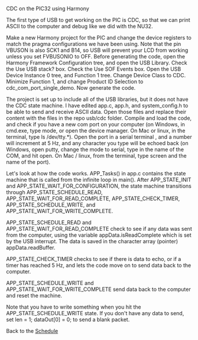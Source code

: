 CDC on the PIC32 using Harmony

The first type of USB to get working on the PIC is CDC, so that we can print ASCII to the computer and debug like we did with the NU32.  

Make a new Harmony project for the PIC and change the device registers to match the pragma configurations we have been using. Note that the pin VBUSON is also SCK1 and B14, so USB will prevent your LCD from working unless you set FVBUSONIO to OFF. Before generating the code, open the Harmony Framework Configuration tree, and open the USB Library. Check the Use USB stack? box. Check the Use SOF Events box. Open the USB Device Instance 0 tree, and Function 1 tree. Change Device Class to CDC. Minimize Function 1, and change Product ID Selection to cdc_com_port_single_demo. Now generate the code.  

The project is set up to include all of the USB libraries, but it does not have the CDC state machine. I have edited app.c, app.h, and system_config.h to be able to send and receive ASCII data. Open those files and replace their content with the files in the repo usb/cdc folder. Compile and load the code, and check if you have a new com port on your computer (on Windows, in cmd.exe, type mode, or open the device manager. On Mac or linux, in the terminal, type ls /dev/tty.*). Open the port in a serial terminal , and a number will increment at 5 Hz, and any character you type will be echoed back (on Windows, open putty, change the mode to serial, type in the name of the COM, and hit open. On Mac / linux, from the terminal, type screen and the name of the port).  

Let's look at how the code works. APP_Tasks() in app.c contains the state machine that is called from the infinite loop in main(). After APP_STATE_INIT and APP_STATE_WAIT_FOR_CONFIGURATION, the state machine transitions through APP_STATE_SCHEDULE_READ, APP_STATE_WAIT_FOR_READ_COMPLETE, APP_STATE_CHECK_TIMER, APP_STATE_SCHEDULE_WRITE, and APP_STATE_WAIT_FOR_WRITE_COMPLETE.  

APP_STATE_SCHEDULE_READ and APP_STATE_WAIT_FOR_READ_COMPLETE check to see if any data was sent from the computer, using the variable appData.isReadComplete which is set by the USB interrupt. The data is saved in the character array (pointer) appData.readBuffer.  

APP_STATE_CHECK_TIMER checks to see if there is data to echo, or if a timer has reached 5 Hz, and lets the code move on to send data back to the computer.  

APP_STATE_SCHEDULE_WRITE and APP_STATE_WAIT_FOR_WRITE_COMPLETE send data back to the computer and reset the machine.  

Note that you have to write something when you hit the APP_STATE_SCHEDULE_WRITE state. If you don't have any data to send, set len = 1; dataOut[0] = 0; to send a blank packet.  

Back to the [Schedule](https://github.com/ndm736/ME433_2019/wiki/Schedule) 